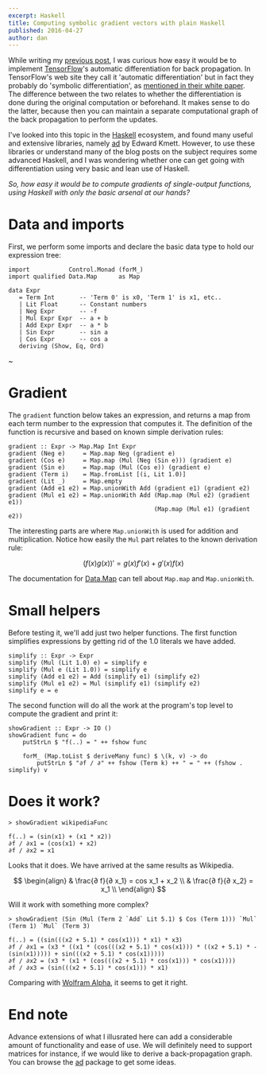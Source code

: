 ```yaml
---
excerpt: Haskell
title: Computing symbolic gradient vectors with plain Haskell
published: 2016-04-27
author: dan
---
```


While writing my [previous post](http://blog.aloni.org/posts/backprop-with-tensorflow/), I was curious how easy it would be to implement [TensorFlow](https://www.tensorflow.org)'s automatic differentiation for back propagation. In TensorFlow's web site they call it 'automatic differentiation' but in fact they probably do 'symbolic differentiation', as [mentioned in their white paper](http://download.tensorflow.org/paper/whitepaper2015.pdf). The difference between the two relates to whether the differentiation is done during the original computation or beforehand. It makes sense to do the latter, because then you can maintain a separate computational graph of the back propagation to perform the updates.

I've looked into this topic in the [Haskell](https://en.wikipedia.org/wiki/Haskell_(programming_language)) ecosystem, and found many useful and extensive libraries, namely [ad](https://hackage.haskell.org/package/ad) by Edward Kmett. However, to use these libraries or understand many of the blog posts on the subject requires some advanced Haskell, and I was wondering whether one can get going with differentiation using very basic and lean use of Haskell.

_So, how easy it would be to compute gradients of single-output functions, using Haskell with only the basic arsenal at our hands?_

# Data and imports

First, we perform some imports and declare the basic data type to hold our expression tree:

~~~~ {.haskell fancydiff=1 }
import           Control.Monad (forM_)
import qualified Data.Map      as Map

data Expr
   = Term Int       -- 'Term 0' is x0, 'Term 1' is x1, etc..
   | Lit Float      -- Constant numbers
   | Neg Expr       -- -f
   | Mul Expr Expr  -- a + b
   | Add Expr Expr  -- a * b
   | Sin Expr       -- sin a
   | Cos Expr       -- cos a
   deriving (Show, Eq, Ord)
~~~~
~

# Gradient

The `gradient` function below takes an expression, and returns a map from each term number to the expression that computes it. The definition of the function is recursive and based on known simple derivation rules:

~~~~ {.haskell fancydiff=1 }
gradient :: Expr -> Map.Map Int Expr
gradient (Neg e)     = Map.map Neg (gradient e)
gradient (Cos e)     = Map.map (Mul (Neg (Sin e))) (gradient e)
gradient (Sin e)     = Map.map (Mul (Cos e)) (gradient e)
gradient (Term i)    = Map.fromList [(i, Lit 1.0)]
gradient (Lit _)     = Map.empty
gradient (Add e1 e2) = Map.unionWith Add (gradient e1) (gradient e2)
gradient (Mul e1 e2) = Map.unionWith Add (Map.map (Mul e2) (gradient e1))
                                         (Map.map (Mul e1) (gradient e2))
~~~~

The interesting parts are where `Map.unionWith` is used for addition and multiplication. Notice how easily the `Mul` part relates to the known derivation rule:

$$(f(x)g(x))' = g(x)f'(x) + g'(x)f(x)$$

The documentation for [Data.Map](https://hackage.haskell.org/package/containers/docs/Data-Map-Strict.html) can tell about `Map.map` and `Map.unionWith`.

# Small helpers

Before testing it, we'll add just two helper functions. The first function simplifies expressions by getting rid of the $1.0$ literals we have added.

~~~~ {.haskell fancydiff=1 }
simplify :: Expr -> Expr
simplify (Mul (Lit 1.0) e) = simplify e
simplify (Mul e (Lit 1.0)) = simplify e
simplify (Add e1 e2) = Add (simplify e1) (simplify e2)
simplify (Mul e1 e2) = Mul (simplify e1) (simplify e2)
simplify e = e
~~~~

The second function will do all the work at the program's top level to compute the gradient and print it:

~~~~ {.haskell fancydiff=1 }
showGradient :: Expr -> IO ()
showGradient func = do
    putStrLn $ "f(..) = " ++ fshow func

    forM_ (Map.toList $ deriveMany func) $ \(k, v) -> do
        putStrLn $ "∂f / ∂" ++ fshow (Term k) ++ " = " ++ (fshow . simplify) v
~~~~

# Does it work?

~~~~ {.haskell fancydiff=1 }
> showGradient wikipediaFunc

f(..) = (sin(x1) + (x1 * x2))
∂f / ∂x1 = (cos(x1) + x2)
∂f / ∂x2 = x1
~~~~

Looks that it does. We have arrived at the same results as Wikipedia.

$$
\begin{align}
& \frac{∂ f}{∂ x_1} = cos x_1 + x_2 \\
& \frac{∂ f}{∂ x_2} = x_1 \\
\end{align}
$$

Will it work with something more complex?

~~~~ {.haskell fancydiff=1 }
> showGradient (Sin (Mul (Term 2 `Add` Lit 5.1) $ Cos (Term 1))) `Mul` (Term 1) `Mul` (Term 3)

f(..) = ((sin(((x2 + 5.1) * cos(x1))) * x1) * x3)
∂f / ∂x1 = (x3 * ((x1 * (cos(((x2 + 5.1) * cos(x1))) * ((x2 + 5.1) * -(sin(x1))))) + sin(((x2 + 5.1) * cos(x1)))))
∂f / ∂x2 = (x3 * (x1 * (cos(((x2 + 5.1) * cos(x1))) * cos(x1))))
∂f / ∂x3 = (sin(((x2 + 5.1) * cos(x1))) * x1)
~~~~

Comparing with [Wolfram Alpha](https://www.wolframalpha.com/input/?i=derive+((sin(((x2+%2B+5.1)+*+cos(x1)))+*+x1)+*+x3)), it seems to get it right.

# End note

Advance extensions of what I illusrated here can add a considerable amount of functionality and ease of use. We will definitely need to support matrices for instance, if we would like to derive a back-propagation graph. You can browse the [ad](https://hackage.haskell.org/package/ad) package to get some ideas.
